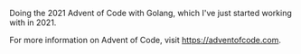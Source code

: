 Doing the 2021 Advent of Code with Golang, which I've just started working with in 2021.

For more information on Advent of Code, visit https://adventofcode.com.
